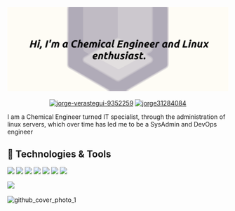 ![image](https://raw.githubusercontent.com/jorgeverastegui/jorgeverastegui/main/github_cover_photo_1.png)
<p align="center">
<a href="https://www.linkedin.com/in/jorge-verastegui-9352259/" target="blank"><img align="center" src="https://img.shields.io/badge/-LinkedIn-039BE5?style=for-the-badge&logo=Linkedin&logoColor=white&link=https://www.linkedin.com/in/jorge-verastegui-9352259/" alt="jorge-verastegui-9352259"/></a>
<a href="https://twitter.com/jorge31284084" target="blank"><img align="center" src="https://img.shields.io/badge/-Twitter-A7C0FF?style=for-the-badge&logo=Twitter&logoColor=white&link=https://twitter.com/jorge31284084" alt="jorge31284084"/></a>

</p>
I am a Chemical Engineer turned IT specialist, through the administration of linux servers, which over time has led me to be a SysAdmin and DevOps engineer

## 🔧 Technologies & Tools
![](https://img.shields.io/badge/Chemical-Engineer-informational?style=flat&logo=twoo&logoColor=white&color=2bbc8a)
![](https://img.shields.io/badge/OS-Linux-informational?style=flat&logo=linux&logoColor=white&color=2bbc8a)
![](https://img.shields.io/badge/Editor-IntelliJ_IDEA-informational?style=flat&logo=intellij-idea&logoColor=white&color=2bbc8a)
![](https://img.shields.io/badge/Shell-Bash-informational?style=flat&logo=gnu-bash&logoColor=white&color=2bbc8a)
![](https://img.shields.io/badge/Tools-PostgreSQL-informational?style=flat&logo=postgresql&logoColor=white&color=2bbc8a)
![](https://img.shields.io/badge/Tools-Docker-informational?style=flat&logo=docker&logoColor=white&color=2bbc8a)
![](https://img.shields.io/badge/Tools-Kubernetes-informational?style=flat&logo=kubernetes&logoColor=white&color=2bbc8a)


<img height="180em" src="https://github-readme-stats.vercel.app/api?username=Jorgeverastegui&show_icons=true&hide_border=true&&count_private=true&include_all_commits=true" />

![github_cover_photo_1](https://user-images.githubusercontent.com/35841399/147702157-75f3d4f2-5166-4a04-badc-399048383a4d.png)
